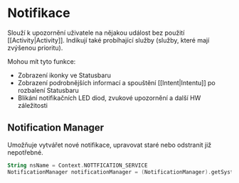 # Notifikace
Slouží k upozornění uživatele na nějakou událost bez použití [[Activity|Activity]]. Indikují také probíhající služby (služby, které mají zvýšenou prioritu).

Mohou mít tyto funkce:
- Zobrazení ikonky ve Statusbaru
- Zobrazení podrobnějších informací a spouštění [[Intent|Intentu]] po rozbalení Statusbaru
- Blikání notifikačních LED diod, zvukové upozornění a další HW záležitosti

## Notification Manager
Umožňuje vytvářet nové notifikace, upravovat staré nebo odstranit již nepotřebné.

```kotlin
String nsName = Context.NOTTFICATION_SERVICE
NotificationManager notificationManager = (NotificationManager).getSystemService(nsName)
```